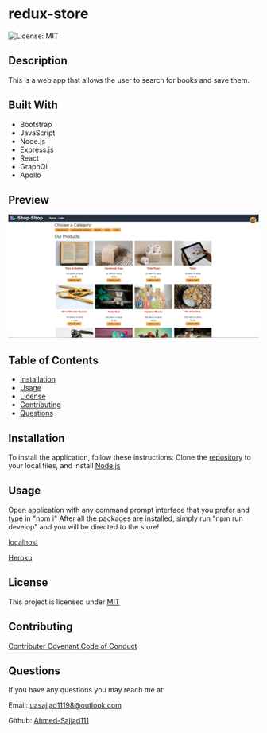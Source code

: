 # redux-store
![License: MIT](https://img.shields.io/badge/License-MIT-yellow.svg)

## Description
This is a web app that allows the user to search for books and save them.

## Built With
* Bootstrap
* JavaScript
* Node.js
* Express.js
* React
* GraphQL
* Apollo

## Preview
![Screenshot of application preview](assets/images/screenshot.png)

## Table of Contents
* [Installation](#installation)
* [Usage](#usage)
* [License](#license)
* [Contributing](#contributing)
* [Questions](#questions)

## Installation
To install the application, follow these instructions:
Clone the [repository](https://github.com/Ahmed-Sajjad111/redux-store) to your local files, and install [Node.js](https://nodejs.org/en/)

## Usage
Open application with any command prompt interface that you prefer and type in "npm i" After all the packages are installed, simply run "npm run develop" and you will be directed to the store!

[localhost](http://localhost:3001/)

[Heroku](https://redux-store111.herokuapp.com/)

## License
This project is licensed under [MIT](https://opensource.org/licenses/MIT)

## Contributing
[Contributer Covenant Code of Conduct](https://www.contributor-covenant.org/version/2/1/code_of_conduct/)

## Questions
If you have any questions you may reach me at:

Email: uasajjad11198@outlook.com

Github: [Ahmed-Sajjad111](https://github.com/Ahmed-Sajjad111/)